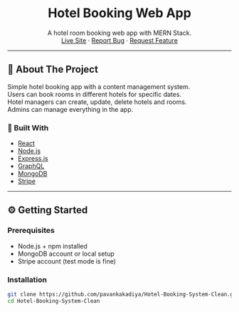 <h1 align="center">Hotel Booking Web App</h1>
<p align="center">
  A hotel room booking web app with MERN Stack. <br />
  <a href="https://your-deployment-link.vercel.app/">Live Site</a> ·
  <a href="hhttps://github.com/pavankakadiya/Hotel-Booking-System-Clean.git">Report Bug</a> ·
  <a href="hhttps://github.com/pavankakadiya/Hotel-Booking-System-Clean.gits">Request Feature</a>
</p>

---

## 📖 About The Project

Simple hotel booking app with a content management system.  
Users can book rooms in different hotels for specific dates.  
Hotel managers can create, update, delete hotels and rooms.  
Admins can manage everything in the app.

### 🚀 Built With
- [React](https://reactjs.org/)
- [Node.js](https://nodejs.org/en/)
- [Express.js](https://expressjs.com/)
- [GraphQL](https://graphql.org/)
- [MongoDB](https://www.mongodb.com/)
- [Stripe](https://stripe.com/)

---

## ⚙️ Getting Started

### Prerequisites
- Node.js + npm installed
- MongoDB account or local setup
- Stripe account (test mode is fine)

### Installation

```bash
git clone https://github.com/pavankakadiya/Hotel-Booking-System-Clean.git
cd Hotel-Booking-System-Clean
